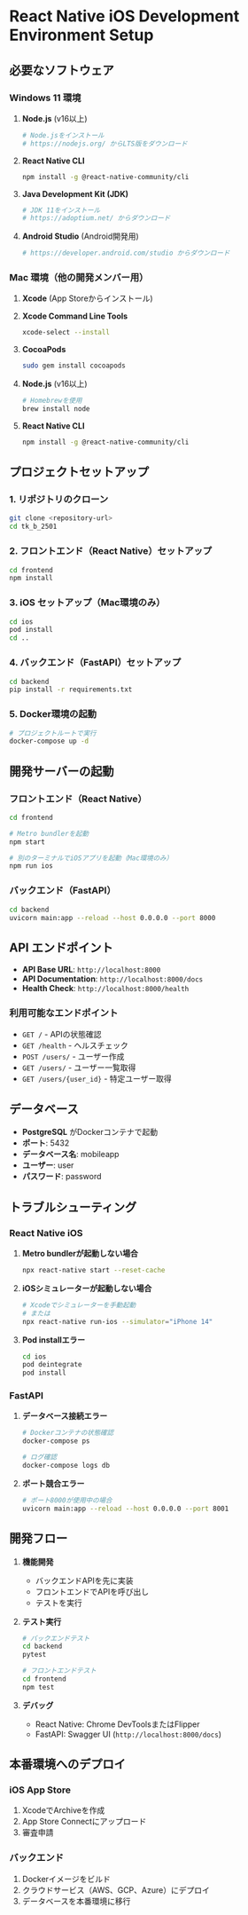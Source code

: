 # React Native iOS Development Environment Setup

## 必要なソフトウェア

### Windows 11 環境
1. **Node.js** (v16以上)
   ```bash
   # Node.jsをインストール
   # https://nodejs.org/ からLTS版をダウンロード
   ```

2. **React Native CLI**
   ```bash
   npm install -g @react-native-community/cli
   ```

3. **Java Development Kit (JDK)**
   ```bash
   # JDK 11をインストール
   # https://adoptium.net/ からダウンロード
   ```

4. **Android Studio** (Android開発用)
   ```bash
   # https://developer.android.com/studio からダウンロード
   ```

### Mac 環境（他の開発メンバー用）
1. **Xcode** (App Storeからインストール)
2. **Xcode Command Line Tools**
   ```bash
   xcode-select --install
   ```

3. **CocoaPods**
   ```bash
   sudo gem install cocoapods
   ```

4. **Node.js** (v16以上)
   ```bash
   # Homebrewを使用
   brew install node
   ```

5. **React Native CLI**
   ```bash
   npm install -g @react-native-community/cli
   ```

## プロジェクトセットアップ

### 1. リポジトリのクローン
```bash
git clone <repository-url>
cd tk_b_2501
```

### 2. フロントエンド（React Native）セットアップ
```bash
cd frontend
npm install
```

### 3. iOS セットアップ（Mac環境のみ）
```bash
cd ios
pod install
cd ..
```

### 4. バックエンド（FastAPI）セットアップ
```bash
cd backend
pip install -r requirements.txt
```

### 5. Docker環境の起動
```bash
# プロジェクトルートで実行
docker-compose up -d
```

## 開発サーバーの起動

### フロントエンド（React Native）
```bash
cd frontend

# Metro bundlerを起動
npm start

# 別のターミナルでiOSアプリを起動（Mac環境のみ）
npm run ios
```

### バックエンド（FastAPI）
```bash
cd backend
uvicorn main:app --reload --host 0.0.0.0 --port 8000
```

## API エンドポイント

- **API Base URL**: `http://localhost:8000`
- **API Documentation**: `http://localhost:8000/docs`
- **Health Check**: `http://localhost:8000/health`

### 利用可能なエンドポイント
- `GET /` - APIの状態確認
- `GET /health` - ヘルスチェック
- `POST /users/` - ユーザー作成
- `GET /users/` - ユーザー一覧取得
- `GET /users/{user_id}` - 特定ユーザー取得

## データベース

- **PostgreSQL** がDockerコンテナで起動
- **ポート**: 5432
- **データベース名**: mobileapp
- **ユーザー**: user
- **パスワード**: password

## トラブルシューティング

### React Native iOS
1. **Metro bundlerが起動しない場合**
   ```bash
   npx react-native start --reset-cache
   ```

2. **iOSシミュレーターが起動しない場合**
   ```bash
   # Xcodeでシミュレーターを手動起動
   # または
   npx react-native run-ios --simulator="iPhone 14"
   ```

3. **Pod installエラー**
   ```bash
   cd ios
   pod deintegrate
   pod install
   ```

### FastAPI
1. **データベース接続エラー**
   ```bash
   # Dockerコンテナの状態確認
   docker-compose ps
   
   # ログ確認
   docker-compose logs db
   ```

2. **ポート競合エラー**
   ```bash
   # ポート8000が使用中の場合
   uvicorn main:app --reload --host 0.0.0.0 --port 8001
   ```

## 開発フロー

1. **機能開発**
   - バックエンドAPIを先に実装
   - フロントエンドでAPIを呼び出し
   - テストを実行

2. **テスト実行**
   ```bash
   # バックエンドテスト
   cd backend
   pytest
   
   # フロントエンドテスト
   cd frontend
   npm test
   ```

3. **デバッグ**
   - React Native: Chrome DevToolsまたはFlipper
   - FastAPI: Swagger UI (`http://localhost:8000/docs`)

## 本番環境へのデプロイ

### iOS App Store
1. XcodeでArchiveを作成
2. App Store Connectにアップロード
3. 審査申請

### バックエンド
1. Dockerイメージをビルド
2. クラウドサービス（AWS、GCP、Azure）にデプロイ
3. データベースを本番環境に移行

